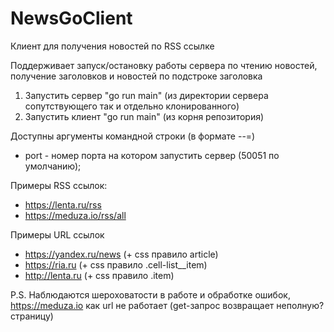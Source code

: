 # NewsGoClient

Клиент для получения новостей по RSS ссылке

Поддерживает запуск/остановку работы сервера по чтению новостей, получение заголовков и новостей по подстроке заголовка

1) Запустить сервер "go run main" (из директории сервера сопутствующего так и отдельно клонированного)
2) Запустить клиент "go run main" (из корня репозитория)

Доступны аргументы командной строки (в формате --<key>=<value>)
  - port - номер порта на котором запустить сервер (50051 по умолчанию);

Примеры RSS ссылок:
 - https://lenta.ru/rss
 - https://meduza.io/rss/all

Примеры URL ссылок
 - https://yandex.ru/news (+ css правило article)
 - https://ria.ru (+ css правило .cell-list__item)
 - http://lenta.ru (+ css правило .item)

 P.S.
Наблюдаются шероховатости в работе и обработке ошибок, https://meduza.io как url не работает (get-запрос возвращает неполную? страницу)
